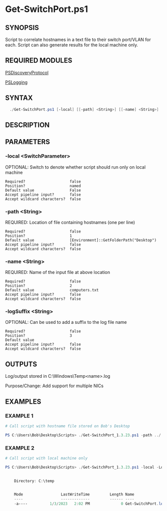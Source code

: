 # Get-SwitchPort.ps1
## SYNOPSIS
Script to correlate hostnames in a text file to their switch port/VLAN for each. Script can also generate results for the local machine only.

## REQUIRED MODULES
[PSDiscoveryProtocol](https://github.com/lahell/PSDiscoveryProtocol)

[PSLogging](https://github.com/9to5IT/PSLogging)

## SYNTAX
```powershell
  ./Get-SwitchPort.ps1 [-local] [[-path] <String>] [[-name] <String>] [[-logSuffix] <String>] [<CommonParameters>]
```

## DESCRIPTION


## PARAMETERS
### -local &lt;SwitchParameter&gt;
OPTIONAL: Switch to denote whether script should run only on local machine
```
Required?                    false
Position?                    named
Default value                False
Accept pipeline input?       false
Accept wildcard characters?  false
```
 
### -path &lt;String&gt;
REQUIRED: Location of file containing hostnames (one per line)
```
Required?                    false
Position?                    1
Default value                [Environment]::GetFolderPath("Desktop")
Accept pipeline input?       false
Accept wildcard characters?  false
```
 
### -name &lt;String&gt;
REQUIRED: Name of the input file at above location
```
Required?                    false
Position?                    2
Default value                computers.txt
Accept pipeline input?       false
Accept wildcard characters?  false
```
 
### -logSuffix &lt;String&gt;
OPTIONAL: Can be used to add a suffix to the log file name
```
Required?                    false
Position?                    3
Default value
Accept pipeline input?       false
Accept wildcard characters?  false
```

## OUTPUTS
Log/output stored in C:\Windows\Temp\<name>.log

Purpose/Change: Add support for multiple NICs

## EXAMPLES
### EXAMPLE 1
```powershell
# Call script with hostname file stored on Bob's Desktop

PS C:\Users\Bob\Desktop\Scripts> ./Get-SwitchPort_1.3.23.ps1 -path ../ -name servers.txt -LogSuffix _servers
```

 
### EXAMPLE 2
```powershell
# Call script with local machine only

PS C:\Users\Bob\Desktop\Scripts> ./Get-SwitchPort_1.3.23.ps1 -local -LogSuffix _LocalTest
    

    Directory: C:\temp
    

    Mode                 LastWriteTime         Length Name                                    
    ----                 -------------         ------ ----                                    
    -a----          1/3/2023   2:02 PM              0 Get-SwitchPort.log
```


